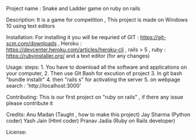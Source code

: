 Project name : Snake and Ladder game on ruby on rails 

Description: It is a game for competition , This project is made on Windows 10 using text editors

Installation: 
For installing it you will be requried of GIT : https://git-scm.com/downloads , Heroku : https://devcenter.heroku.com/articles/heroku-cli , rails > 5 , ruby : https://rubyinstaller.org/ and a text editor (for any changes)

Usage: steps: 
       1. You have to download all the software and applications on your computer,
       2. Then use Git Bash for excution of project 
       3. In git bash "bundle installr"
       4. then "rails s" for activating the server
       5. on webpage search : 'http://localhost:3000'

Contributing: This is our first project on "ruby on rails" , if there any issue please contribute it 

Credits: Anu Madan (Taught , how to make this project)
         Jay Sharma (Python coder)
         Yash Jain (Html coder)
         Pranav Jadia (Ruby on Rails developer)

License: 
